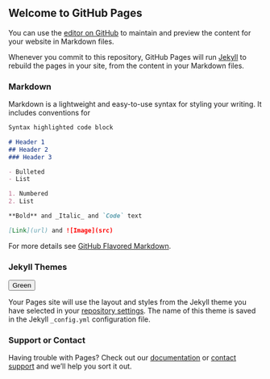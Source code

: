 ## Welcome to GitHub Pages

You can use the [editor on GitHub](https://github.com/sujoyb2/DM-project/edit/gh-pages/index.md) to maintain and preview the content for your website in Markdown files.

Whenever you commit to this repository, GitHub Pages will run [Jekyll](https://jekyllrb.com/) to rebuild the pages in your site, from the content in your Markdown files.

### Markdown

Markdown is a lightweight and easy-to-use syntax for styling your writing. It includes conventions for

```markdown
Syntax highlighted code block

# Header 1
## Header 2
### Header 3

- Bulleted
- List

1. Numbered
2. List

**Bold** and _Italic_ and `Code` text

[Link](url) and ![Image](src)
```

For more details see [GitHub Flavored Markdown](https://guides.github.com/features/mastering-markdown/).

### Jekyll Themes
<button class="button button1" onclick="getUsers()">Green</button>
<script>
      async function getUsers() {
        let response = await fetch(
          "http://ec2-3-87-43-244.compute-1.amazonaws.com/countme/abcd"
        );
        let data = await response.json();
        console.log("sujoy")
        console.log(data)
        return data;
      }
      getUsers().then(data => console.log(data));
    </script>
    
Your Pages site will use the layout and styles from the Jekyll theme you have selected in your [repository settings](https://github.com/sujoyb2/DM-project/settings). The name of this theme is saved in the Jekyll `_config.yml` configuration file.

### Support or Contact

Having trouble with Pages? Check out our [documentation](https://help.github.com/categories/github-pages-basics/) or [contact support](https://github.com/contact) and we’ll help you sort it out.
